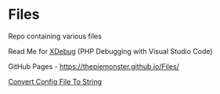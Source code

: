 # Files
Repo containing various files

Read Me for [XDebug](https://github.com/ThePieMonster/Files/blob/master/XDebug.md) (PHP Debugging with Visual Studio Code)


GitHub Pages - https://thepiemonster.github.io/Files/

[Convert Config File To String](https://thepiemonster.github.io/Files/ConvertConfigFileToString/ConvertConfigToString.html)


